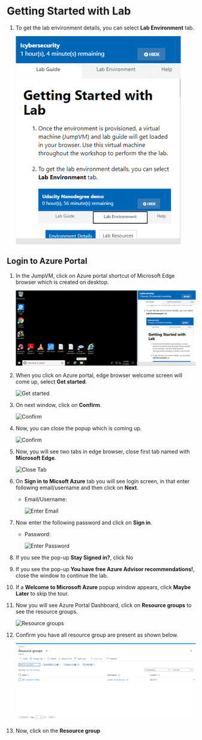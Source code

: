 # Getting Started with Lab

1. To get the lab environment details, you can select **Lab Environment** tab. 

   ![](https://raw.githubusercontent.com/bhavangowdan/MCW-Machine-Learning/master/Hands-on%20lab/images/1a.PNG "Lab Environment")
 
 
 
## Login to Azure Portal
1. In the JumpVM, click on Azure portal shortcut of Microsoft Edge browser which is created on desktop.

   ![azure portal.](https://raw.githubusercontent.com/bhavangowdan/MCW-Machine-Learning/master/Hands-on%20lab/images/1d.PNG)
   
1. When you click on Azure portal, edge browser welcome screen will come up, select **Get started**.

   ![](https://raw.githubusercontent.com/bhavangowdan/MCW-Machine-Learning/master/Hands-on%20lab/images/17.png "Get started")
   
1. On next window, click on **Confirm**.

   ![](https://raw.githubusercontent.com/bhavangowdan/MCW-Machine-Learning/master/Hands-on%20lab/images/18.png "Confirm")
   
1. Now, you can close the popup which is coming up.

   ![](https://raw.githubusercontent.com/bhavangowdan/MCW-Machine-Learning/master/Hands-on%20lab/images/19.png "Confirm")
   
1. Now, you will see two tabs in edge browser, close first tab named with **Microsoft Edge**.

   ![](https://github.com/bhavangowdan/MCW-Machine-Learning/blob/master/Hands-on%20lab/images/20.png "Close Tab")
   
1. On **Sign in to Micsoft Azure** tab you will see login screen, in that enter following email/username and then click on **Next**. 
   * Email/Username: <inject key="AzureAdUserEmail"></inject>
   
     ![](https://raw.githubusercontent.com/bhavangowdan/MCW-Machine-Learning/master/Hands-on%20lab/images/21.png "Enter Email")
     
1. Now enter the following password and click on **Sign in**.
   * Password: <inject key="AzureAdUserPassword"></inject>
   
     ![](https://raw.githubusercontent.com/bhavangowdan/MCW-Machine-Learning/master/Hands-on%20lab/images/22.png "Enter Password")
     
1. If you see the pop-up **Stay Signed in?**, click No

1. If you see the pop-up **You have free Azure Advisor recommendations!**, close the window to continue the lab.

1. If a **Welcome to Microsoft Azure** popup window appears, click **Maybe Later** to skip the tour.
   
1. Now you will see Azure Portal Dashboard, click on **Resource groups** to see the resource groups.

   ![](https://raw.githubusercontent.com/bhavangowdan/MCW-Machine-Learning/master/Hands-on%20lab/images/23.png "Resource groups")
   
1. Confirm you have all resource group are present as shown below.

   ![](https://raw.githubusercontent.com/bhavangowdan/MCW-Machine-Learning/master/Hands-on%20lab/images/1c.PNG "Resource groups")
   
1. Now, click on the **Resource group** 
